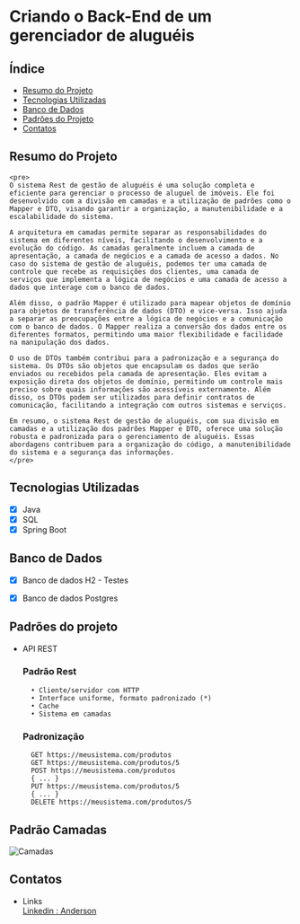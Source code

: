 # Criando o Back-End de um gerenciador de aluguéis

## Índice
- <a href="#introducao">Resumo do Projeto</a>
- <a href="#tecnologiasutilizadas">Tecnologias Utilizadas</a>
- <a href="#bancosutilizados">Banco de Dados</a>
- <a href="#padroesutilizados">Padrões do Projeto</a>
- <a href="#contatos">Contatos</a>


##   Resumo do Projeto
   
    <pre>
    O sistema Rest de gestão de aluguéis é uma solução completa e eficiente para gerenciar o processo de aluguel de imóveis. Ele foi desenvolvido com a divisão em camadas e a utilização de padrões como o Mapper e DTO, visando garantir a organização, a manutenibilidade e a escalabilidade do sistema.

    A arquitetura em camadas permite separar as responsabilidades do sistema em diferentes níveis, facilitando o desenvolvimento e a evolução do código. As camadas geralmente incluem a camada de apresentação, a camada de negócios e a camada de acesso a dados. No caso do sistema de gestão de aluguéis, podemos ter uma camada de controle que recebe as requisições dos clientes, uma camada de serviços que implementa a lógica de negócios e uma camada de acesso a dados que interage com o banco de dados.

    Além disso, o padrão Mapper é utilizado para mapear objetos de domínio para objetos de transferência de dados (DTO) e vice-versa. Isso ajuda a separar as preocupações entre a lógica de negócios e a comunicação com o banco de dados. O Mapper realiza a conversão dos dados entre os diferentes formatos, permitindo uma maior flexibilidade e facilidade na manipulação dos dados.

    O uso de DTOs também contribui para a padronização e a segurança do sistema. Os DTOs são objetos que encapsulam os dados que serão enviados ou recebidos pela camada de apresentação. Eles evitam a exposição direta dos objetos de domínio, permitindo um controle mais preciso sobre quais informações são acessíveis externamente. Além disso, os DTOs podem ser utilizados para definir contratos de comunicação, facilitando a integração com outros sistemas e serviços.

    Em resumo, o sistema Rest de gestão de aluguéis, com sua divisão em camadas e a utilização dos padrões Mapper e DTO, oferece uma solução robusta e padronizada para o gerenciamento de aluguéis. Essas abordagens contribuem para a organização do código, a manutenibilidade do sistema e a segurança das informações.
    </pre>
    
  

##   Tecnologias Utilizadas

  - [x] Java
  - [x] SQL
  - [x] Spring Boot

## Banco de Dados

  - [x] Banco de dados H2 - Testes
  - [x] Banco de dados Postgres  


## Padrões do projeto

- API REST

    ### Padrão Rest

        • Cliente/servidor com HTTP 
        • Interface uniforme, formato padronizado (*)
        • Cache
        • Sistema em camadas

    ### Padronização

        GET https://meusistema.com/produtos
        GET https://meusistema.com/produtos/5
        POST https://meusistema.com/produtos         
        { ... }
        PUT https://meusistema.com/produtos/5
        { ... }
        DELETE https://meusistema.com/produtos/5    

## Padrão Camadas

![Camadas](https://user-images.githubusercontent.com/23089093/239023317-bf27fd4c-82b4-4a77-887d-3e88dd0d1511.png)






## Contatos

* Links    
<a href= "https://www.linkedin.com/in/anderson-rocha-228231222/">Linkedin : Anderson</a>


